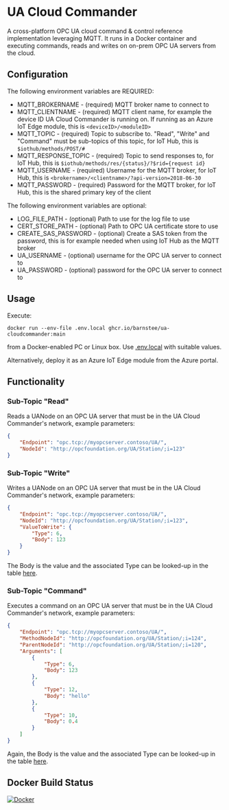# UA Cloud Commander

A cross-platform OPC UA cloud command & control reference implementation leveraging MQTT. It runs in a Docker container and executing commands, reads and writes on on-prem OPC UA servers from the cloud.

## Configuration

The following environment variables are REQUIRED:

* MQTT_BROKERNAME - (required) MQTT broker name to connect to
* MQTT_CLIENTNAME - (required) MQTT client name, for example the device ID UA Cloud Commander is running on. If running as an Azure IoT Edge module, this is `<deviceID>/<moduleID>`
* MQTT_TOPIC - (required) Topic to subscribe to. "Read", "Write" and "Command" must be sub-topics of this topic, for IoT Hub, this is `$iothub/methods/POST/#`
* MQTT_RESPONSE_TOPIC - (required) Topic to send responses to, for IoT Hub, this is `$iothub/methods/res/{status}/?$rid={request id}`
* MQTT_USERNAME - (required) Username for the MQTT broker, for IoT Hub, this is `<brokername>/<clientname>/?api-version=2018-06-30`
* MQTT_PASSWORD - (required) Password for the MQTT broker, for IoT Hub, this is the shared primary key of the client

The following environment variables are optional:

* LOG_FILE_PATH - (optional) Path to use for the log file to use
* CERT_STORE_PATH - (optional) Path to OPC UA certificate store to use
* CREATE_SAS_PASSWORD - (optional) Create a SAS token from the password, this is for example needed when using IoT Hub as the MQTT broker
* UA_USERNAME - (optional) username for the OPC UA server to connect to
* UA_PASSWORD - (optional) password for the OPC UA server to connect to

## Usage

Execute:

```shell
docker run --env-file .env.local ghcr.io/barnstee/ua-cloudcommander:main
```

from a Docker-enabled PC or Linux box. Use [.env.local](.env.local) with suitable values.

Alternatively, deploy it as an Azure IoT Edge module from the Azure portal.

## Functionality

### Sub-Topic "Read"

Reads a UANode on an OPC UA server that must be in the UA Cloud Commander's network, example parameters:

```json
{
    "Endpoint": "opc.tcp://myopcserver.contoso/UA/",
    "NodeId": "http://opcfoundation.org/UA/Station/;i=123"
}
```

### Sub-Topic "Write"

Writes a UANode on an OPC UA server that must be in the UA Cloud Commander's network, example parameters:

```json
{
    "Endpoint": "opc.tcp://myopcserver.contoso/UA/",
    "NodeId": "http://opcfoundation.org/UA/Station/;i=123",
    "ValueToWrite": {
        "Type": 6,
        "Body": 123
    }
}
```

The Body is the value and the associated Type can be looked-up in the table [here](https://reference.opcfoundation.org/v104/Core/docs/Part6/5.1.2/).

### Sub-Topic "Command"

Executes a command on an OPC UA server that must be in the UA Cloud Commander's network, example parameters:

```json
{
    "Endpoint": "opc.tcp://myopcserver.contoso/UA/",
    "MethodNodeId": "http://opcfoundation.org/UA/Station/;i=124",
    "ParentNodeId": "http://opcfoundation.org/UA/Station/;i=120",
    "Arguments": [
        {
            "Type": 6,
            "Body": 123
        },
        {
            "Type": 12,
            "Body": "hello"
        },
        {
            "Type": 10,
            "Body": 0.4
        }
    ]
}
```

Again, the Body is the value and the associated Type can be looked-up in the table [here](https://reference.opcfoundation.org/v104/Core/docs/Part6/5.1.2/).

## Docker Build Status

[![Docker](https://github.com/barnstee/UA-CloudCommander/actions/workflows/docker-publish.yml/badge.svg)](https://github.com/barnstee/UA-CloudCommander/actions/workflows/docker-publish.yml)
